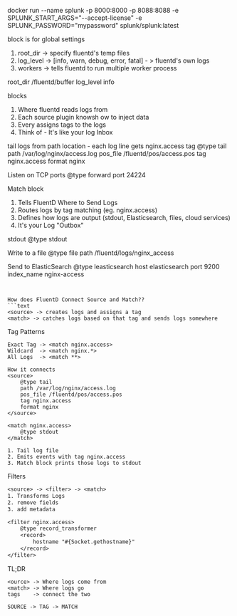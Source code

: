 docker run --name splunk -p 8000:8000 -p 8088:8088 -e SPLUNK_START_ARGS="--accept-license" -e SPLUNK_PASSWORD="mypassword" splunk/splunk:latest


<system></system> block is for global settings

1. root_dir -> specify fluentd's temp files
2. log_level -> [info, warn, debug, error, fatal] - > fluentd's own logs
3. workers -> tells fluentd to run multiple worker process

<system>
  root_dir /fluentd/buffer
  log_level info
</system>


<source> blocks
1. Where fluentd reads logs from
2. Each source plugin knowsh ow to inject data
3. Every <source> assigns tags to the logs
4. Think of - It's like your log Inbox

tail logs from path location - each log line gets nginx.access tag
<source>
	@type tail
	path /var/log/nginx/access.log
	pos_file /fluentd/pos/access.pos
	tag nginx.access
	format nginx
</source>

Listen on TCP ports
<source>
	@type forward
	port 24224
</source>

Match block
1. Tells FluentD Where to Send Logs
2. Routes logs by tag matching (eg. nginx.access)
3. Defines how logs are output (stdout, Elasticsearch, files, cloud services)
4. It's your Log "Outbox"

stdout
<match nginx.access>
	@type stdout
</match>

Write to a file
<match nginx.access>
	@type file
	path /fluentd/logs/nginx_access
</match>

Send to ElasticSearch
<match nginx.access>
	@type leasticsearch
	host elasticsearch
	port 9200
	index_name nginx-access
</match>
```


How does FluentD Connect Source and Match??
```text
<source> -> creates logs and assigns a tag
<match> -> catches logs based on that tag and sends logs somewhere
```

Tag Patterns
```text
Exact Tag -> <match nginx.access>
Wildcard  -> <match nginx.*>
All Logs  -> <match **>

How it connects
<source>
	@type tail
	path /var/log/nginx/access.log
	pos_file /fluentd/pos/access.pos
	tag nginx.access
	format nginx
</source>

<match nginx.access>
	@type stdout
</match>

1. Tail log file
2. Emits events with tag nginx.access
3. Match block prints those logs to stdout
```

Filters
```txt
<source> -> <filter> -> <match>
1. Transforms Logs
2. remove fields
3. add metadata

<filter nginx.access>
	@type record_transformer
	<record>
		hostname "#{Socket.gethostname}"
	</record>
</filter>
```

TL;DR
```text
<ource> -> Where logs come from
<match> -> Where logs go
tags    -> connect the two

SOURCE -> TAG -> MATCH
```
